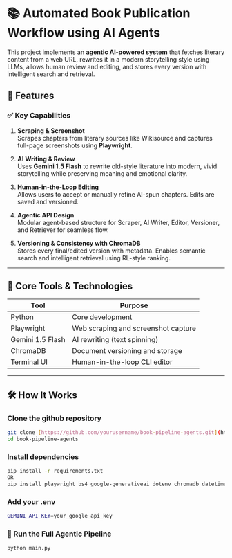 # 📚 Automated Book Publication Workflow using AI Agents

This project implements an **agentic AI-powered system** that fetches literary content from a web URL, rewrites it in a modern storytelling style using LLMs, allows human review and editing, and stores every version with intelligent search and retrieval.

## 🚀 Features

### ✅ Key Capabilities
1. **Scraping & Screenshot**  
   Scrapes chapters from literary sources like Wikisource and captures full-page screenshots using **Playwright**.

2. **AI Writing & Review**  
   Uses **Gemini 1.5 Flash** to rewrite old-style literature into modern, vivid storytelling while preserving meaning and emotional clarity.

3. **Human-in-the-Loop Editing**  
   Allows users to accept or manually refine AI-spun chapters. Edits are saved and versioned.

4. **Agentic API Design**  
   Modular agent-based structure for Scraper, AI Writer, Editor, Versioner, and Retriever for seamless flow.

5. **Versioning & Consistency with ChromaDB**  
   Stores every final/edited version with metadata. Enables semantic search and intelligent retrieval using RL-style ranking.

---

## 🧠 Core Tools & Technologies

| Tool         | Purpose                                |
|--------------|----------------------------------------|
| Python       | Core development                       |
| Playwright   | Web scraping and screenshot capture    |
| Gemini 1.5  Flash | AI rewriting (text spinning)           |
| ChromaDB     | Document versioning and storage        |
| Terminal UI  | Human-in-the-loop CLI editor           |

---

## 🛠 How It Works

### Clone the github repository
```bash
git clone [https://github.com/yourusername/book-pipeline-agents.git](https://github.com/PratikChrs/Automated-Book-Publication-Workflow.git)
cd book-pipeline-agents
```

### Install dependencies
```bash
pip install -r requirements.txt
OR
pip install playwright bs4 google-generativeai dotenv chromadb datetime numpy
```

### Add your .env
```bash
GEMINI_API_KEY=your_google_api_key
```
### 🔧 Run the Full Agentic Pipeline
```bash
python main.py
```

